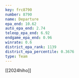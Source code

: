 ```yaml
---
key: frc8790
number: 8790
name: Departure
epa_end: 10.62
auto_epa_end: 2.74
teleop_epa_end: 6.92
endgame_epa_end: 0.96
winrate: 0.6
district_epa_rank: 1139
district_epa_percentile: 0.3676
type: Team
---
```

[[2024hiho]]

